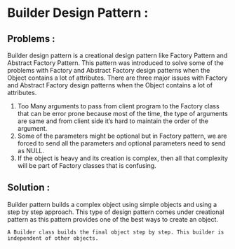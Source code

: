 # Builder Design Pattern :
## Problems : 
Builder design pattern is a creational design pattern like Factory Pattern
and Abstract Factory Pattern. This pattern was introduced to solve some
of the problems with Factory and Abstract Factory design patterns when the
Object contains a lot of attributes.
There are three major issues with Factory and Abstract Factory design
patterns when the Object contains a lot of attributes.
1. Too Many arguments to pass from client program to the Factory class
that can be error prone because most of the time, the type of
arguments are same and from client side it’s hard to maintain the
order of the argument.
2. Some of the parameters might be optional but in Factory pattern, we
are forced to send all the parameters and optional parameters need to
send as NULL.
3. If the object is heavy and its creation is complex, then all that
complexity will be part of Factory classes that is confusing.
  
## Solution :
Builder pattern builds a complex object using simple objects and using a step by step approach. This type of design pattern comes under creational pattern as this pattern provides one of the best ways to create an object.

	A Builder class builds the final object step by step. This builder is independent of other objects.  
   